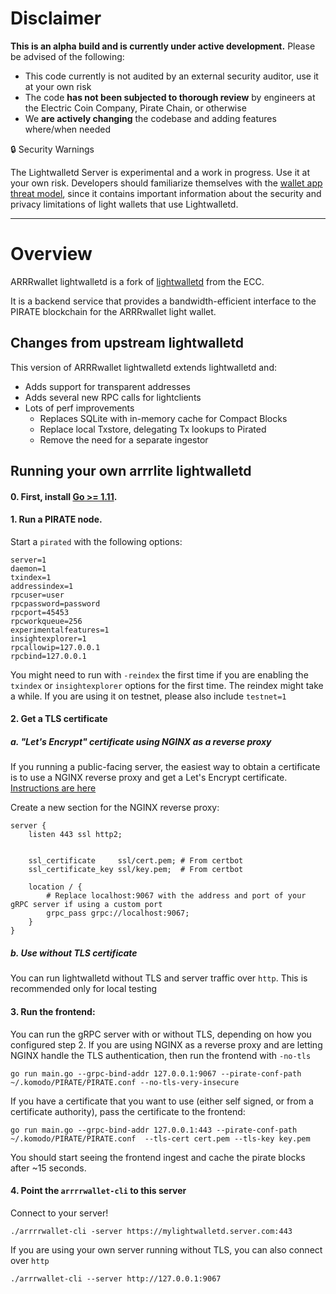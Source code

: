 # Disclaimer
**This is an alpha build and is currently under active development.** Please be advised of the following:

- This code currently is not audited by an external security auditor, use it at your own risk
- The code **has not been subjected to thorough review** by engineers at the Electric Coin Company, Pirate Chain, or otherwise
- We **are actively changing** the codebase and adding features where/when needed

🔒 Security Warnings

The Lightwalletd Server is experimental and a work in progress. Use it at your own risk. Developers should familiarize themselves with the [wallet app threat model](https://zcash.readthedocs.io/en/latest/rtd_pages/wallet_threat_model.html), since it contains important information about the security and privacy limitations of light wallets that use Lightwalletd.

---

# Overview

ARRRwallet lightwalletd is a fork of [lightwalletd](https://github.com/adityapk00/lightwalletd) from the ECC. 

It is a backend service that provides a bandwidth-efficient interface to the PIRATE blockchain for the ARRRwallet light wallet.

## Changes from upstream lightwalletd
This version of ARRRwallet lightwalletd extends lightwalletd and:
* Adds support for transparent addresses
* Adds several new RPC calls for lightclients
* Lots of perf improvements
  * Replaces SQLite with in-memory cache for Compact Blocks
  * Replace local Txstore, delegating Tx lookups to Pirated
  * Remove the need for a separate ingestor

## Running your own arrrlite lightwalletd

#### 0. First, install [Go >= 1.11](https://golang.org/dl/#stable).

#### 1. Run a PIRATE node.
Start a `pirated` with the following options:
```
server=1
daemon=1
txindex=1
addressindex=1
rpcuser=user
rpcpassword=password
rpcport=45453
rpcworkqueue=256
experimentalfeatures=1
insightexplorer=1
rpcallowip=127.0.0.1
rpcbind=127.0.0.1
```

You might need to run with `-reindex` the first time if you are enabling the `txindex` or `insightexplorer` options for the first time. The reindex might take a while. If you are using it on testnet, please also include `testnet=1`

#### 2. Get a TLS certificate

##### a. "Let's Encrypt" certificate using NGINX as a reverse proxy
If you running a public-facing server, the easiest way to obtain a certificate is to use a NGINX reverse proxy and get a Let's Encrypt certificate. [Instructions are here](https://www.nginx.com/blog/using-free-ssltls-certificates-from-lets-encrypt-with-nginx/)

Create a new section for the NGINX reverse proxy:
```
server {
    listen 443 ssl http2;
 
 
    ssl_certificate     ssl/cert.pem; # From certbot
    ssl_certificate_key ssl/key.pem;  # From certbot
    
    location / {
        # Replace localhost:9067 with the address and port of your gRPC server if using a custom port
        grpc_pass grpc://localhost:9067;
    }
}
```

##### b. Use without TLS certificate
You can run lightwalletd without TLS and server traffic over `http`. This is recommended only for local testing

#### 3. Run the frontend:
You can run the gRPC server with or without TLS, depending on how you configured step 2. If you are using NGINX as a reverse proxy and are letting NGINX handle the TLS authentication, then run the frontend with `-no-tls`

```
go run main.go --grpc-bind-addr 127.0.0.1:9067 --pirate-conf-path ~/.komodo/PIRATE/PIRATE.conf --no-tls-very-insecure
```

If you have a certificate that you want to use (either self signed, or from a certificate authority), pass the certificate to the frontend:

```
go run main.go --grpc-bind-addr 127.0.0.1:443 --pirate-conf-path ~/.komodo/PIRATE/PIRATE.conf  --tls-cert cert.pem --tls-key key.pem
```

You should start seeing the frontend ingest and cache the pirate blocks after ~15 seconds. 

#### 4. Point the `arrrrwallet-cli` to this server
Connect to your server!
```
./arrrrwallet-cli -server https://mylightwalletd.server.com:443
```

If you are using your own server running without TLS, you can also connect over `http`

```
./arrrwallet-cli --server http://127.0.0.1:9067
```
